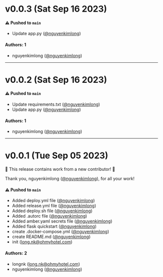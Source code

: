 # v0.0.3 (Sat Sep 16 2023)

#### ⚠️ Pushed to `main`

- Update app.py ([@nguyenkimlong](https://github.com/nguyenkimlong))

#### Authors: 1

- nguyenkimlong ([@nguyenkimlong](https://github.com/nguyenkimlong))

---

# v0.0.2 (Sat Sep 16 2023)

#### ⚠️ Pushed to `main`

- Update requirements.txt ([@nguyenkimlong](https://github.com/nguyenkimlong))
- Update app.py ([@nguyenkimlong](https://github.com/nguyenkimlong))

#### Authors: 1

- nguyenkimlong ([@nguyenkimlong](https://github.com/nguyenkimlong))

---

# v0.0.1 (Tue Sep 05 2023)

:tada: This release contains work from a new contributor! :tada:

Thank you, nguyenkimlong ([@nguyenkimlong](https://github.com/nguyenkimlong)), for all your work!

#### ⚠️ Pushed to `main`

- Added deploy.yml file ([@nguyenkimlong](https://github.com/nguyenkimlong))
- Added release.yml file ([@nguyenkimlong](https://github.com/nguyenkimlong))
- Added deploy.sh file ([@nguyenkimlong](https://github.com/nguyenkimlong))
- Added .autorc file ([@nguyenkimlong](https://github.com/nguyenkimlong))
- Added amber.yaml secrets file ([@nguyenkimlong](https://github.com/nguyenkimlong))
- Added flask quickstart ([@nguyenkimlong](https://github.com/nguyenkimlong))
- create .docker-compose.yml ([@nguyenkimlong](https://github.com/nguyenkimlong))
- create README.md ([@nguyenkimlong](https://github.com/nguyenkimlong))
- init (long.nk@ohmyhotel.com)

#### Authors: 2

- longnk (long.nk@ohmyhotel.com)
- nguyenkimlong ([@nguyenkimlong](https://github.com/nguyenkimlong))
